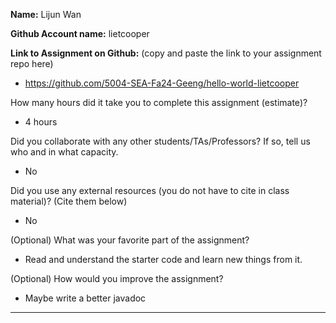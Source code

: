 **Name:** Lijun Wan

**Github Account name:** lietcooper

**Link to Assignment on Github:** (copy and paste the link to your assignment repo here)

- https://github.com/5004-SEA-Fa24-Geeng/hello-world-lietcooper

How many hours did it take you to complete this assignment (estimate)?

- 4 hours

Did you collaborate with any other students/TAs/Professors? If so, tell us who and in what
capacity.

- No


  
Did you use any external resources (you do not have to cite in class material)? (Cite them below)

* No


(Optional) What was your favorite part of the assignment?

- Read and understand the starter code and learn new things from it.

(Optional) How would you improve the assignment?

- Maybe write a better javadoc

---
